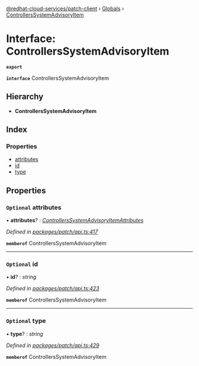 [@redhat-cloud-services/patch-client](../README.md) › [Globals](../globals.md) › [ControllersSystemAdvisoryItem](controllerssystemadvisoryitem.md)

# Interface: ControllersSystemAdvisoryItem

**`export`** 

**`interface`** ControllersSystemAdvisoryItem

## Hierarchy

* **ControllersSystemAdvisoryItem**

## Index

### Properties

* [attributes](controllerssystemadvisoryitem.md#optional-attributes)
* [id](controllerssystemadvisoryitem.md#optional-id)
* [type](controllerssystemadvisoryitem.md#optional-type)

## Properties

### `Optional` attributes

• **attributes**? : *[ControllersSystemAdvisoryItemAttributes](controllerssystemadvisoryitemattributes.md)*

*Defined in [packages/patch/api.ts:417](https://github.com/RedHatInsights/javascript-clients/blob/969a5fc/packages/patch/api.ts#L417)*

**`memberof`** ControllersSystemAdvisoryItem

___

### `Optional` id

• **id**? : *string*

*Defined in [packages/patch/api.ts:423](https://github.com/RedHatInsights/javascript-clients/blob/969a5fc/packages/patch/api.ts#L423)*

**`memberof`** ControllersSystemAdvisoryItem

___

### `Optional` type

• **type**? : *string*

*Defined in [packages/patch/api.ts:429](https://github.com/RedHatInsights/javascript-clients/blob/969a5fc/packages/patch/api.ts#L429)*

**`memberof`** ControllersSystemAdvisoryItem
